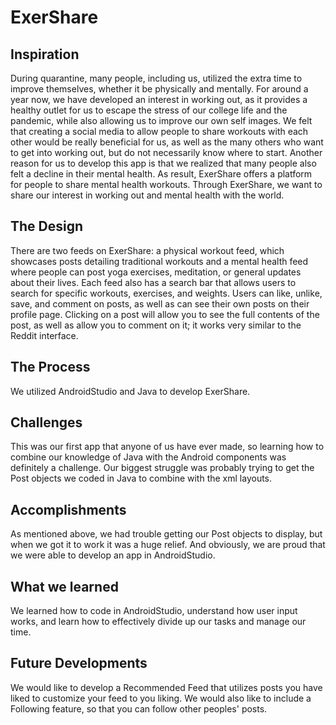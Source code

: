 # ExerShare
## Inspiration
During quarantine, many people, including us, utilized the extra time to improve themselves, whether it be physically and mentally. For around a year now, we have developed an interest in working out, as it provides a healthy outlet for us to escape the stress of our college life and the pandemic, while also allowing us to improve our own self images. We felt that creating a social media to allow people to share workouts with each other would be really beneficial for us, as well as the many others who want to get into working out, but do not necessarily know where to start. Another reason for us to develop this app is that we realized that many people also felt a decline in their mental health. As result, ExerShare offers a platform for people to share mental health workouts. Through ExerShare, we want to share our interest in working out and mental health with the world.

## The Design
There are two feeds on ExerShare: a physical workout feed, which showcases posts detailing traditional workouts and a mental health feed where people can post yoga exercises, meditation, or general updates about their lives. Each feed also has a search bar that allows users to search for specific workouts, exercises, and weights. Users can like, unlike, save, and comment on posts, as well as can see their own posts on their profile page. Clicking on a post will allow you to see the full contents of the post, as well as allow you to comment on it; it works very similar to the Reddit interface. 

## The Process
We utilized AndroidStudio and Java to develop ExerShare.

## Challenges
This was our first app that anyone of us have ever made, so learning how to combine our knowledge of Java with the Android components was definitely a challenge. Our biggest struggle was probably trying to get the Post objects we coded in Java to combine with the xml layouts.

## Accomplishments
As mentioned above, we had trouble getting our Post objects to display, but when we got it to work it was a huge relief. And obviously, we are proud that we were able to develop an app in AndroidStudio.

## What we learned
We learned how to code in AndroidStudio, understand how user input works, and learn how to effectively divide up our tasks and manage our time.

## Future Developments
We would like to develop a Recommended Feed that utilizes posts you have liked to customize your feed to you liking. We would also like to include a Following feature, so that you can follow other peoples' posts.
